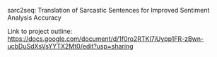 sarc2seq: Translation of Sarcastic Sentences for Improved Sentiment Analysis Accuracy

Link to project outline: https://docs.google.com/document/d/1f0ro2RTKI7iUypp1FR-zBwn-ucbDuSdXsVsYYTX2Mt0/edit?usp=sharing
